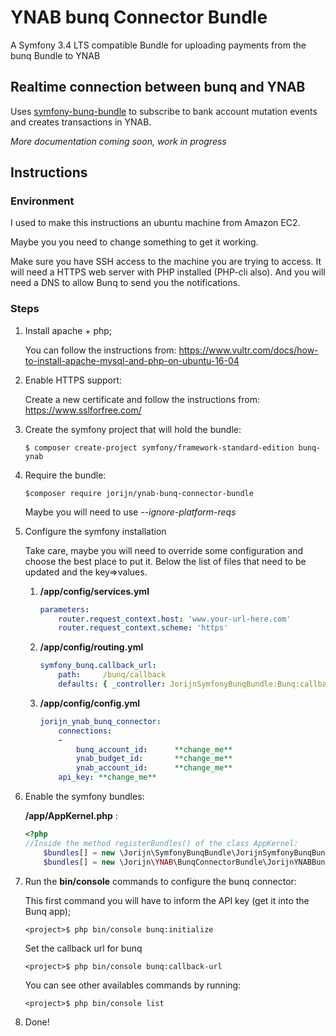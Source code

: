 # YNAB bunq Connector Bundle

A Symfony 3.4 LTS compatible Bundle for uploading payments from the bunq Bundle to YNAB

## Realtime connection between bunq and YNAB
Uses [symfony-bunq-bundle](https://github.com/Jorijn/symfony-bunq-bundle) to subscribe to bank account mutation events and creates transactions in YNAB.

_More documentation coming soon, work in progress_

## Instructions


### Environment

I used to make this instructions an ubuntu machine from Amazon EC2.

Maybe you you need to change something to get it working.

Make sure you have SSH access to the machine you are trying to access. It will need a HTTPS web server with PHP installed (PHP-cli also). And you will need a DNS to allow Bunq to send you the notifications.

### Steps

1. Install apache + php;

   You can follow the instructions from: https://www.vultr.com/docs/how-to-install-apache-mysql-and-php-on-ubuntu-16-04

2. Enable HTTPS support:

   Create a new certificate and follow the instructions from: https://www.sslforfree.com/

3. Create the symfony project that will hold the bundle:

   ```shell
   $ composer create-project symfony/framework-standard-edition bunq-ynab
   ```

4. Require the bundle:

   ```shell
   $composer require jorijn/ynab-bunq-connector-bundle
   ```

   Maybe you will need to use *--ignore-platform-reqs* 

5. Configure the symfony installation

   Take care, maybe you will need to override some configuration and choose the best place to put it. Below the list of files that need to be updated and the key=>values.

   1. **<project>/app/config/services.yml**

      ```yaml
      parameters:
          router.request_context.host: 'www.your-url-here.com'
          router.request_context.scheme: 'https'
      ```

   2. **<project>/app/config/routing.yml**

      ```yaml
      symfony_bunq.callback_url:
          path:     /bunq/callback
          defaults: { _controller: JorijnSymfonyBunqBundle:Bunq:callback }
      ```

   3. **<project>/app/config/config.yml**

      ```yaml
      jorijn_ynab_bunq_connector:
          connections:
          -
              bunq_account_id:      **change_me**
              ynab_budget_id:       **change_me**
              ynab_account_id:      **change_me**
          api_key: **change_me**
      ```

6. Enable the symfony bundles:

   **<project>/app/AppKernel.php** :

   ```php
   <?php
   //Inside the method registerBundles() of the class AppKernel:
       $bundles[] = new \Jorijn\SymfonyBunqBundle\JorijnSymfonyBunqBundle;
       $bundles[] = new \Jorijn\YNAB\BunqConnectorBundle\JorijnYNABBunqConnectorBundle;
   ```

7. Run the **bin/console** commands to configure the bunq connector:

   This first command you will have to inform the API key (get it into the Bunq app);

   ```shell
   <project>$ php bin/console bunq:initialize
   ```

   Set the callback url for bunq

   ```shell
   <project>$ php bin/console bunq:callback-url
   ```

   You can see other availables commands by running:

   ```shell
   <project>$ php bin/console list
   ```

8. Done!
